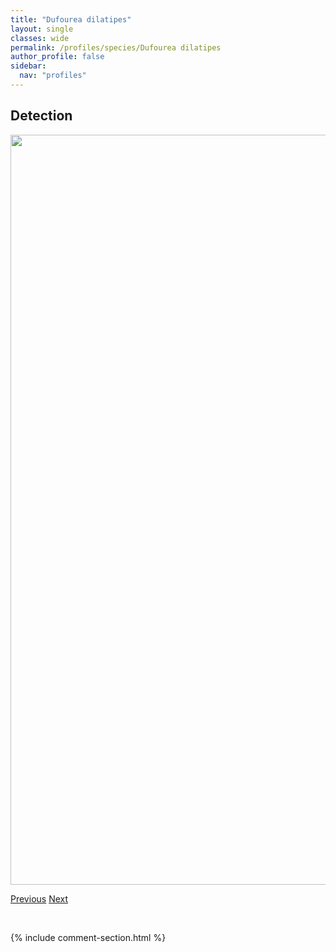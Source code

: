 ```yaml
---
title: "Dufourea dilatipes"
layout: single
classes: wide
permalink: /profiles/species/Dufourea dilatipes
author_profile: false
sidebar:
  nav: "profiles"
---
```


<h2>Detection</h2>

<a href="/ANBC/assets/figures/species/Dufourea dilatipes/range-map.png">
<img src="/ANBC/assets/figures/species/Dufourea dilatipes/range-map.png" height = "1200" width = "800">
</a>

<a href="/profiles/species/Dianthidium pudicum" class="pagination--pager" title="PreviousName">Previous</a> <a href="/profiles/species/Dufourea maura" class="pagination--pager" title="NextName">Next</a>

<p>&nbsp;</p>

{% include comment-section.html %}
